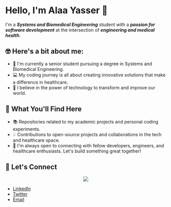 # Hello, I'm Alaa Yasser 👋
I'm a **_Systems and Biomedical Engineering_** student with a **_passion for software development_** at the intersection of **_engineering and medical health_**.

## 🤓 Here's a bit about me:

- 🔬 I'm currently a senior student pursuing a degree in Systems and Biomedical Engineering.
- 💻 My coding journey is all about creating innovative solutions that make a difference in healthcare.
- 🚀 I believe in the power of technology to transform and improve our world.

## 🌟 What You'll Find Here

- 📚 Repositories related to my academic projects and personal coding experiments.
- 💡 Contributions to open-source projects and collaborations in the tech and healthcare space.
- 🤝 I'm always open to connecting with fellow developers, engineers, and healthcare enthusiasts. Let's build something great together!

## 💬 Let's Connect

<!-- Typing SVG by DenverCoder1 - https://github.com/DenverCoder1/readme-typing-svg -->
<p align="center">
  <a href="https://github.com/DenverCoder1/readme-typing-svg"><img src="https://readme-typing-svg.herokuapp.com/?lines=feel%20free%20to%20contact%20me!;Thanks%20for%20stopping%20by!🙌&font=Fira%20Code&center=true&width=440&height=45&color=%23800080&vCenter=true&size=22"></a>
</p>



- [LinkedIn](https://www.linkedin.com/in/alaa-yasser-el-gendy)
- [Twitter](https://twitter.com/alaayasser01)
- [Email](mailto:alaayasser499@gmail.com)
